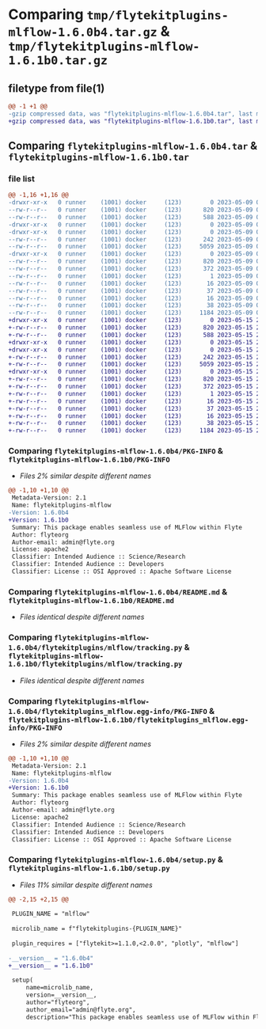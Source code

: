 # Comparing `tmp/flytekitplugins-mlflow-1.6.0b4.tar.gz` & `tmp/flytekitplugins-mlflow-1.6.1b0.tar.gz`

## filetype from file(1)

```diff
@@ -1 +1 @@
-gzip compressed data, was "flytekitplugins-mlflow-1.6.0b4.tar", last modified: Tue May  9 00:42:37 2023, max compression
+gzip compressed data, was "flytekitplugins-mlflow-1.6.1b0.tar", last modified: Mon May 15 22:07:07 2023, max compression
```

## Comparing `flytekitplugins-mlflow-1.6.0b4.tar` & `flytekitplugins-mlflow-1.6.1b0.tar`

### file list

```diff
@@ -1,16 +1,16 @@
-drwxr-xr-x   0 runner    (1001) docker     (123)        0 2023-05-09 00:42:37.120769 flytekitplugins-mlflow-1.6.0b4/
--rw-r--r--   0 runner    (1001) docker     (123)      820 2023-05-09 00:42:37.120769 flytekitplugins-mlflow-1.6.0b4/PKG-INFO
--rw-r--r--   0 runner    (1001) docker     (123)      588 2023-05-09 00:42:15.000000 flytekitplugins-mlflow-1.6.0b4/README.md
-drwxr-xr-x   0 runner    (1001) docker     (123)        0 2023-05-09 00:42:37.120769 flytekitplugins-mlflow-1.6.0b4/flytekitplugins/
-drwxr-xr-x   0 runner    (1001) docker     (123)        0 2023-05-09 00:42:37.120769 flytekitplugins-mlflow-1.6.0b4/flytekitplugins/mlflow/
--rw-r--r--   0 runner    (1001) docker     (123)      242 2023-05-09 00:42:15.000000 flytekitplugins-mlflow-1.6.0b4/flytekitplugins/mlflow/__init__.py
--rw-r--r--   0 runner    (1001) docker     (123)     5059 2023-05-09 00:42:15.000000 flytekitplugins-mlflow-1.6.0b4/flytekitplugins/mlflow/tracking.py
-drwxr-xr-x   0 runner    (1001) docker     (123)        0 2023-05-09 00:42:37.120769 flytekitplugins-mlflow-1.6.0b4/flytekitplugins_mlflow.egg-info/
--rw-r--r--   0 runner    (1001) docker     (123)      820 2023-05-09 00:42:37.000000 flytekitplugins-mlflow-1.6.0b4/flytekitplugins_mlflow.egg-info/PKG-INFO
--rw-r--r--   0 runner    (1001) docker     (123)      372 2023-05-09 00:42:37.000000 flytekitplugins-mlflow-1.6.0b4/flytekitplugins_mlflow.egg-info/SOURCES.txt
--rw-r--r--   0 runner    (1001) docker     (123)        1 2023-05-09 00:42:37.000000 flytekitplugins-mlflow-1.6.0b4/flytekitplugins_mlflow.egg-info/dependency_links.txt
--rw-r--r--   0 runner    (1001) docker     (123)       16 2023-05-09 00:42:37.000000 flytekitplugins-mlflow-1.6.0b4/flytekitplugins_mlflow.egg-info/namespace_packages.txt
--rw-r--r--   0 runner    (1001) docker     (123)       37 2023-05-09 00:42:37.000000 flytekitplugins-mlflow-1.6.0b4/flytekitplugins_mlflow.egg-info/requires.txt
--rw-r--r--   0 runner    (1001) docker     (123)       16 2023-05-09 00:42:37.000000 flytekitplugins-mlflow-1.6.0b4/flytekitplugins_mlflow.egg-info/top_level.txt
--rw-r--r--   0 runner    (1001) docker     (123)       38 2023-05-09 00:42:37.120769 flytekitplugins-mlflow-1.6.0b4/setup.cfg
--rw-r--r--   0 runner    (1001) docker     (123)     1184 2023-05-09 00:42:30.000000 flytekitplugins-mlflow-1.6.0b4/setup.py
+drwxr-xr-x   0 runner    (1001) docker     (123)        0 2023-05-15 22:07:07.331804 flytekitplugins-mlflow-1.6.1b0/
+-rw-r--r--   0 runner    (1001) docker     (123)      820 2023-05-15 22:07:07.331804 flytekitplugins-mlflow-1.6.1b0/PKG-INFO
+-rw-r--r--   0 runner    (1001) docker     (123)      588 2023-05-15 22:06:44.000000 flytekitplugins-mlflow-1.6.1b0/README.md
+drwxr-xr-x   0 runner    (1001) docker     (123)        0 2023-05-15 22:07:07.331804 flytekitplugins-mlflow-1.6.1b0/flytekitplugins/
+drwxr-xr-x   0 runner    (1001) docker     (123)        0 2023-05-15 22:07:07.331804 flytekitplugins-mlflow-1.6.1b0/flytekitplugins/mlflow/
+-rw-r--r--   0 runner    (1001) docker     (123)      242 2023-05-15 22:06:44.000000 flytekitplugins-mlflow-1.6.1b0/flytekitplugins/mlflow/__init__.py
+-rw-r--r--   0 runner    (1001) docker     (123)     5059 2023-05-15 22:06:44.000000 flytekitplugins-mlflow-1.6.1b0/flytekitplugins/mlflow/tracking.py
+drwxr-xr-x   0 runner    (1001) docker     (123)        0 2023-05-15 22:07:07.331804 flytekitplugins-mlflow-1.6.1b0/flytekitplugins_mlflow.egg-info/
+-rw-r--r--   0 runner    (1001) docker     (123)      820 2023-05-15 22:07:07.000000 flytekitplugins-mlflow-1.6.1b0/flytekitplugins_mlflow.egg-info/PKG-INFO
+-rw-r--r--   0 runner    (1001) docker     (123)      372 2023-05-15 22:07:07.000000 flytekitplugins-mlflow-1.6.1b0/flytekitplugins_mlflow.egg-info/SOURCES.txt
+-rw-r--r--   0 runner    (1001) docker     (123)        1 2023-05-15 22:07:07.000000 flytekitplugins-mlflow-1.6.1b0/flytekitplugins_mlflow.egg-info/dependency_links.txt
+-rw-r--r--   0 runner    (1001) docker     (123)       16 2023-05-15 22:07:07.000000 flytekitplugins-mlflow-1.6.1b0/flytekitplugins_mlflow.egg-info/namespace_packages.txt
+-rw-r--r--   0 runner    (1001) docker     (123)       37 2023-05-15 22:07:07.000000 flytekitplugins-mlflow-1.6.1b0/flytekitplugins_mlflow.egg-info/requires.txt
+-rw-r--r--   0 runner    (1001) docker     (123)       16 2023-05-15 22:07:07.000000 flytekitplugins-mlflow-1.6.1b0/flytekitplugins_mlflow.egg-info/top_level.txt
+-rw-r--r--   0 runner    (1001) docker     (123)       38 2023-05-15 22:07:07.331804 flytekitplugins-mlflow-1.6.1b0/setup.cfg
+-rw-r--r--   0 runner    (1001) docker     (123)     1184 2023-05-15 22:07:00.000000 flytekitplugins-mlflow-1.6.1b0/setup.py
```

### Comparing `flytekitplugins-mlflow-1.6.0b4/PKG-INFO` & `flytekitplugins-mlflow-1.6.1b0/PKG-INFO`

 * *Files 2% similar despite different names*

```diff
@@ -1,10 +1,10 @@
 Metadata-Version: 2.1
 Name: flytekitplugins-mlflow
-Version: 1.6.0b4
+Version: 1.6.1b0
 Summary: This package enables seamless use of MLFlow within Flyte
 Author: flyteorg
 Author-email: admin@flyte.org
 License: apache2
 Classifier: Intended Audience :: Science/Research
 Classifier: Intended Audience :: Developers
 Classifier: License :: OSI Approved :: Apache Software License
```

### Comparing `flytekitplugins-mlflow-1.6.0b4/README.md` & `flytekitplugins-mlflow-1.6.1b0/README.md`

 * *Files identical despite different names*

### Comparing `flytekitplugins-mlflow-1.6.0b4/flytekitplugins/mlflow/tracking.py` & `flytekitplugins-mlflow-1.6.1b0/flytekitplugins/mlflow/tracking.py`

 * *Files identical despite different names*

### Comparing `flytekitplugins-mlflow-1.6.0b4/flytekitplugins_mlflow.egg-info/PKG-INFO` & `flytekitplugins-mlflow-1.6.1b0/flytekitplugins_mlflow.egg-info/PKG-INFO`

 * *Files 2% similar despite different names*

```diff
@@ -1,10 +1,10 @@
 Metadata-Version: 2.1
 Name: flytekitplugins-mlflow
-Version: 1.6.0b4
+Version: 1.6.1b0
 Summary: This package enables seamless use of MLFlow within Flyte
 Author: flyteorg
 Author-email: admin@flyte.org
 License: apache2
 Classifier: Intended Audience :: Science/Research
 Classifier: Intended Audience :: Developers
 Classifier: License :: OSI Approved :: Apache Software License
```

### Comparing `flytekitplugins-mlflow-1.6.0b4/setup.py` & `flytekitplugins-mlflow-1.6.1b0/setup.py`

 * *Files 11% similar despite different names*

```diff
@@ -2,15 +2,15 @@
 
 PLUGIN_NAME = "mlflow"
 
 microlib_name = f"flytekitplugins-{PLUGIN_NAME}"
 
 plugin_requires = ["flytekit>=1.1.0,<2.0.0", "plotly", "mlflow"]
 
-__version__ = "1.6.0b4"
+__version__ = "1.6.1b0"
 
 setup(
     name=microlib_name,
     version=__version__,
     author="flyteorg",
     author_email="admin@flyte.org",
     description="This package enables seamless use of MLFlow within Flyte",
```

